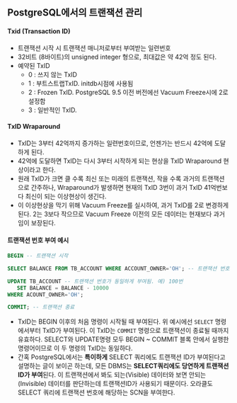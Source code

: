 ## PostgreSQL에서의 트랜잭션 관리

#### Txid (Transaction ID)
- 트랜잭션 시작 시 트랜잭션 매니저로부터 부여받는 일련번호
- 32비트 (8바이트)의 unsigned integer 형으로, 최대값은 약 42억 정도 된다.
- 예약된 TxID
  - 0 : 쓰지 않는 TxID
  - 1 : 부트스트랩TxID. initdb시점에 사용됨
  - 2 : Frozen TxID. PostgreSQL 9.5 이전 버전에선 Vacuum Freeze시에 2로 설정함
  - 3 : 일반적인 TxID.

#### TxID Wraparound
- TxID는 3부터 42억까지 증가하는 일련번호이므로, 언젠가는 반드시 42억에 도달하게 된다.
- 42억에 도달하면 TxID는 다시 3부터 시작하게 되는 현상을 TxID Wraparound 현상이라고 한다.
- 원래 TxID가 크면 클 수록 최신 또는 미래의 트랜잭션, 작을 수록 과거의 트랜잭션으로 간주하나, Wraparound가 발생하면 현재의 TxID 3번이 과거 TxID 41억번보다 최신이 되는 이상현상이 생긴다.
- 이 이상현상을 막기 위해 Vacuum Freeze를 실시하여, 과거 TxID를 2로 변경하게 된다. 2는 3보다 작으므로 Vacuum Freeze 이전의 모든 데이터는 현재보다 과거임이 보장된다.

#### 트랜잭션 번호 부여 예시
```sql
BEGIN -- 트랜잭션 시작

SELECT BALANCE FROM TB_ACCOUNT WHERE ACCOUNT_OWNER='OH'; -- 트랜잭션 번호 부여됨. 예) 100번

UPDATE TB_ACCOUNT -- 트랜잭션 번호가 동일하게 부여됨. 예) 100번
   SET BALANCE = BALANCE - 10000
WHERE ACOUNT_OWNER='OH';

COMMIT; -- 트랜잭션 종료
```
- TxID는 BEGIN 이후의 처음 명령이 시작될 때 부여된다. 위 예시에선 `SELECT` 명령에서부터 TxID가 부여된다. 이 TxID는 `COMMIT` 명령으로 트랜잭션이 종료될 때까지 유효하다. SELECT와 UPDATE명령 모두 BEGIN ~ COMMIT 블록 안에서 실행한 명령어이므로 이 두 명령의 TxID는 동일하다.
- 간혹 PostgreSQL에서는 **특이하게** SELECT 쿼리에도 트랜잭션 ID가 부여된다고 설명하는 글이 보이곤 하는데, 모든 DBMS는 **SELECT쿼리에도 당연하게 트랜잭션ID가 부여**된다. 이 트랜잭션에서 봐도 되는(Visible) 데이터와 보면 안되는(Invisible) 데이터를 판단하는데 트랜잭션ID가 사용되기 때문이다. 오라클도 SELECT 쿼리에 트랜잭션 번호에 해당하는 SCN을 부여한다.

